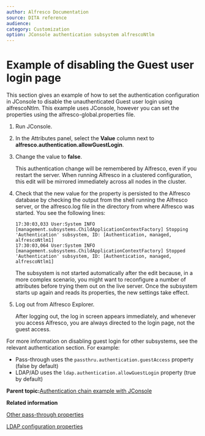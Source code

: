 ```yaml
---
author: Alfresco Documentation
source: DITA reference
audience: 
category: Customization
option: JConsole authentication subsystem alfrescoNtlm
---
```


# Example of disabling the Guest user login page

This section gives an example of how to set the authentication configuration in JConsole to disable the unauthenticated Guest user login using alfrescoNtlm. This example uses JConsole, however you can set the properties using the alfresco-global.properties file.

1.  Run JConsole.

2.  In the Attributes panel, select the **Value** column next to **alfresco.authentication.allowGuestLogin**.

3.  Change the value to **false**.

    This authentication change will be remembered by Alfresco, even if you restart the server. When running Alfresco in a clustered configuration, this edit will be mirrored immediately across all nodes in the cluster.

4.  Check that the new value for the property is persisted to the Alfresco database by checking the output from the shell running the Alfresco server, or the alfresco.log file in the directory from where Alfresco was started. You see the following lines:

    ```
    17:30:03,033 User:System INFO  [management.subsystems.ChildApplicationContextFactory] Stopping 
    'Authentication' subsystem, ID: [Authentication, managed, alfrescoNtlm1]
    17:30:03,064 User:System INFO  [management.subsystems.ChildApplicationContextFactory] Stopped 
    'Authentication' subsystem, ID: [Authentication, managed, alfrescoNtlm1]
    ```

    The subsystem is not started automatically after the edit because, in a more complex scenario, you might want to reconfigure a number of attributes before trying them out on the live server. Once the subsystem starts up again and reads its properties, the new settings take effect.

5.  Log out from Alfresco Explorer.

    After logging out, the log in screen appears immediately, and whenever you access Alfresco, you are always directed to the login page, not the guest access.


For more information on disabling guest login for other subsystems, see the relevant authentication section. For example:

-   Pass-through uses the `passthru.authentication.guestAccess` property \(false by default\)
-   LDAP/AD uses the `ldap.authentication.allowGuestLogin` property \(true by default\)

**Parent topic:**[Authentication chain example with JConsole](../concepts/auth-jconsole-example.md)

**Related information**  


[Other pass-through properties](../concepts/auth-passthru-otherprops.md)

[LDAP configuration properties](../concepts/auth-ldap-props.md)

